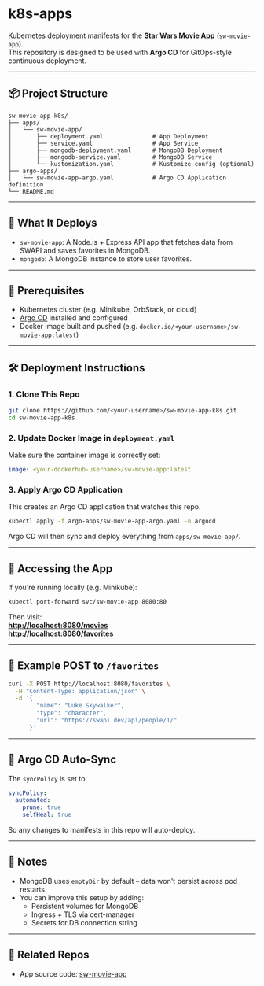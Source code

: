 # k8s-apps

Kubernetes deployment manifests for the **Star Wars Movie App** (`sw-movie-app`).  
This repository is designed to be used with **Argo CD** for GitOps-style continuous deployment.

---

## 📦 Project Structure

```
sw-movie-app-k8s/
├── apps/
│   └── sw-movie-app/
│       ├── deployment.yaml              # App Deployment
│       ├── service.yaml                 # App Service
│       ├── mongodb-deployment.yaml      # MongoDB Deployment
│       ├── mongodb-service.yaml         # MongoDB Service
│       └── kustomization.yaml           # Kustomize config (optional)
├── argo-apps/
│   └── sw-movie-app-argo.yaml           # Argo CD Application definition
└── README.md
```

---

## 🚀 What It Deploys

- `sw-movie-app`: A Node.js + Express API app that fetches data from SWAPI and saves favorites in MongoDB.
- `mongodb`: A MongoDB instance to store user favorites.

---

## 🧠 Prerequisites

- Kubernetes cluster (e.g. Minikube, OrbStack, or cloud)
- [Argo CD](https://argo-cd.readthedocs.io/en/stable/) installed and configured
- Docker image built and pushed (e.g. `docker.io/<your-username>/sw-movie-app:latest`)

---

## 🛠️ Deployment Instructions

### 1. Clone This Repo

```bash
git clone https://github.com/<your-username>/sw-movie-app-k8s.git
cd sw-movie-app-k8s
```

### 2. Update Docker Image in `deployment.yaml`

Make sure the container image is correctly set:

```yaml
image: <your-dockerhub-username>/sw-movie-app:latest
```

### 3. Apply Argo CD Application

This creates an Argo CD application that watches this repo.

```bash
kubectl apply -f argo-apps/sw-movie-app-argo.yaml -n argocd
```

Argo CD will then sync and deploy everything from `apps/sw-movie-app/`.

---

## 🔎 Accessing the App

If you're running locally (e.g. Minikube):

```bash
kubectl port-forward svc/sw-movie-app 8080:80
```

Then visit:  
**[http://localhost:8080/movies](http://localhost:8080/movies)**  
**[http://localhost:8080/favorites](http://localhost:8080/favorites)**

---

## 🧪 Example POST to `/favorites`

```bash
curl -X POST http://localhost:8080/favorites \
  -H "Content-Type: application/json" \
  -d '{
        "name": "Luke Skywalker",
        "type": "character",
        "url": "https://swapi.dev/api/people/1/"
      }'
```

---

## 🔄 Argo CD Auto-Sync

The `syncPolicy` is set to:

```yaml
syncPolicy:
  automated:
    prune: true
    selfHeal: true
```

So any changes to manifests in this repo will auto-deploy.

---

## 📌 Notes

- MongoDB uses `emptyDir` by default – data won't persist across pod restarts.
- You can improve this setup by adding:
  - Persistent volumes for MongoDB
  - Ingress + TLS via cert-manager
  - Secrets for DB connection string

---

## 📎 Related Repos

- App source code: [sw-movie-app](https://github.com/<your-username>/sw-movie-app)
